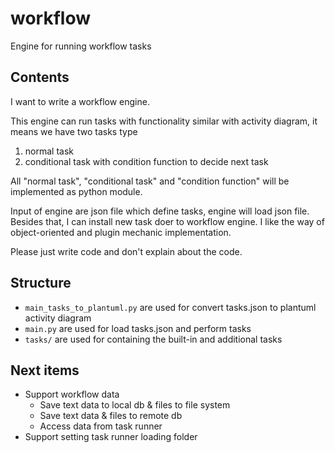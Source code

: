 # workflow

Engine for running workflow tasks

## Contents

I want to write a workflow engine.

This engine can run tasks with functionality similar with activity diagram, it means we have two tasks type

1. normal task
2. conditional task with condition function to decide next task

All "normal task", "conditional task" and "condition function" will be implemented as python module.

Input of engine are json file which define tasks, engine will load json file.
Besides that, I can install new task doer to workflow engine.
I like the way of object-oriented and plugin mechanic implementation.

Please just write code and don't explain about the code.

## Structure

- `main_tasks_to_plantuml.py` are used for convert tasks.json to plantuml activity diagram
- `main.py` are used for load tasks.json and perform tasks
- `tasks/` are used for containing the built-in and additional tasks

## Next items

- Support workflow data
  - Save text data to local db & files to file system
  - Save text data & files to remote db
  - Access data from task runner
- Support setting task runner loading folder
